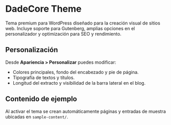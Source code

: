# DadeCore Theme

Tema premium para WordPress diseñado para la creación visual de sitios web. Incluye soporte para Gutenberg, amplias opciones en el personalizador y optimización para SEO y rendimiento.

## Personalización

Desde **Apariencia > Personalizar** puedes modificar:

- Colores principales, fondo del encabezado y pie de página.
- Tipografía de textos y títulos.
- Longitud del extracto y visibilidad de la barra lateral en el blog.

## Contenido de ejemplo

Al activar el tema se crean automáticamente páginas y entradas de muestra ubicadas en `sample-content/`.
